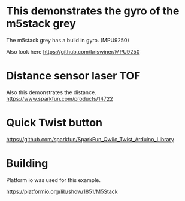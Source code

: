
# This demonstrates the gyro of the m5stack grey

The m5stack grey has a build in gyro. (MPU9250)

Also look here 
https://github.com/kriswiner/MPU9250


# Distance sensor laser TOF

Also this demonstrates the distance.
https://www.sparkfun.com/products/14722


# Quick Twist button
https://github.com/sparkfun/SparkFun_Qwiic_Twist_Arduino_Library

# Building 
Platform io was used for this example.

https://platformio.org/lib/show/1851/M5Stack